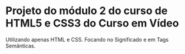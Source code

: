 # Projeto do módulo 2 do curso de HTML5 e CSS3 do Curso em Vídeo #
Utilizando apenas HTML e CSS.
Focando no Significado e em Tags Semânticas.
